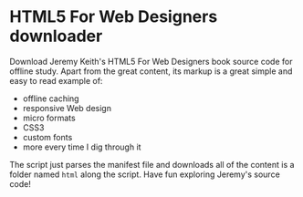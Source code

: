 HTML5 For Web Designers downloader
==================================

Download Jeremy Keith's HTML5 For Web Designers book source code for offline study.
Apart from the great content, its markup is a great simple and easy to read example of:

* offline caching
* responsive Web design
* micro formats
* CSS3
* custom fonts
* more every time I dig through it

The script just parses the manifest file and downloads all of the content is a folder named `html` along the script.
Have fun exploring Jeremy's source code!